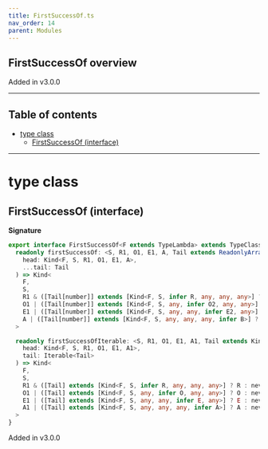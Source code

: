 ```yaml
---
title: FirstSuccessOf.ts
nav_order: 14
parent: Modules
---
```


## FirstSuccessOf overview

Added in v3.0.0

---

<h2 class="text-delta">Table of contents</h2>

- [type class](#type-class)
  - [FirstSuccessOf (interface)](#firstsuccessof-interface)

---

# type class

## FirstSuccessOf (interface)

**Signature**

```ts
export interface FirstSuccessOf<F extends TypeLambda> extends TypeClass<F> {
  readonly firstSuccessOf: <S, R1, O1, E1, A, Tail extends ReadonlyArray<Kind<F, S, any, any, any, any>>>(
    head: Kind<F, S, R1, O1, E1, A>,
    ...tail: Tail
  ) => Kind<
    F,
    S,
    R1 & ([Tail[number]] extends [Kind<F, S, infer R, any, any, any>] ? R : never),
    O1 | ([Tail[number]] extends [Kind<F, S, any, infer O2, any, any>] ? O2 : never),
    E1 | ([Tail[number]] extends [Kind<F, S, any, any, infer E2, any>] ? E2 : never),
    A | ([Tail[number]] extends [Kind<F, S, any, any, any, infer B>] ? B : never)
  >

  readonly firstSuccessOfIterable: <S, R1, O1, E1, A1, Tail extends Kind<F, S, any, any, any, any>>(
    head: Kind<F, S, R1, O1, E1, A1>,
    tail: Iterable<Tail>
  ) => Kind<
    F,
    S,
    R1 & ([Tail] extends [Kind<F, S, infer R, any, any, any>] ? R : never),
    O1 | ([Tail] extends [Kind<F, S, any, infer O, any, any>] ? O : never),
    E1 | ([Tail] extends [Kind<F, S, any, any, infer E, any>] ? E : never),
    A1 | ([Tail] extends [Kind<F, S, any, any, any, infer A>] ? A : never)
  >
}
```

Added in v3.0.0
